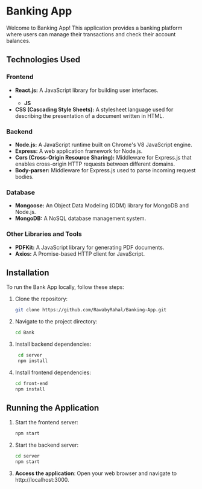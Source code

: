 # Banking App

Welcome to Banking App! This application provides a banking platform where users can manage their transactions and check their account balances.

## Technologies Used

### Frontend
- **React.js:** A JavaScript library for building user interfaces.
- - **JS**
- **CSS (Cascading Style Sheets):** A stylesheet language used for describing the presentation of a document written in HTML.

### Backend
- **Node.js:** A JavaScript runtime built on Chrome's V8 JavaScript engine.
- **Express:** A web application framework for Node.js.
- **Cors (Cross-Origin Resource Sharing):** Middleware for Express.js that enables cross-origin HTTP requests between different domains.
- **Body-parser:** Middleware for Express.js used to parse incoming request bodies.

### Database
- **Mongoose:** An Object Data Modeling (ODM) library for MongoDB and Node.js.
- **MongoDB:** A NoSQL database management system.

### Other Libraries and Tools
- **PDFKit:** A JavaScript library for generating PDF documents.
- **Axios:** A Promise-based HTTP client for JavaScript.

## Installation

To run the Bank App locally, follow these steps:

1. Clone the repository:
   
   ```bash
   git clone https://github.com/RawabyRahal/Banking-App.git
   
2. Navigate to the project directory:
   
    ```bash
    cd Bank

3. Install backend dependencies:
   
   ```bash
    cd server
    npm install

4. Install frontend dependencies:
   ```bash
   cd front-end
   npm install
   
## Running the Application

1. Start the frontend server:
   
   ```bash
   npm start
   
2. Start the backend server:

    ```bash
    cd server
    npm start

3. **Access the application**:
   Open your web browser and navigate to http://localhost:3000.
